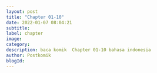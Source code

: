 ```yaml
---
layout: post 
title: "Chapter 01-10"
date: 2022-01-07 08:04:21
subtitle: 
label: chapter
image: 
category: 
description: baca komik  Chapter 01-10 bahasa indonesia 
author: Postkomik
blogId: 
---
```

